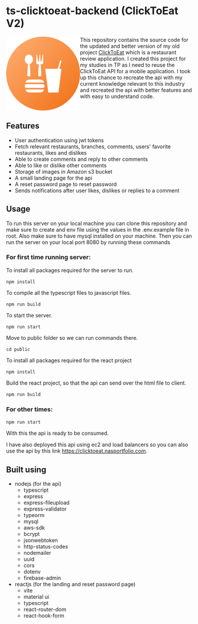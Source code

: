 # ts-clicktoeat-backend (ClickToEat V2)
<img src="/public/assets/clicktoeat_v2_logo_round.svg" width="200" align="left" />
This repository contains the source code for the updated and better version of my old project <a href="https://github.com/Coeeter/ClickToEat">ClickToEat</a> which is a restaurant review application. I created this project for my studies in TP as I need to reuse the ClickToEat API for a mobile application. I took up this chance to recreate the api with my current knowledge relevant to this industry and recreated the api with better features and with easy to understand code.
<br clear="left" />

## Features
- User authentication using jwt tokens
- Fetch relevant restaurants, branches, comments, users' favorite restaurants, likes and dislikes
- Able to create comments and reply to other comments
- Able to like or dislike other comments
- Storage of images in Amazon s3 bucket
- A small landing page for the api
- A reset password page to reset password
- Sends notifications after user likes, dislikes or replies to a comment

## Usage
To run this server on your local machine you can clone this repository and make sure to create and env file using the values in the .env.example file in root. Also make sure to have mysql installed on your machine. Then you can run the server on your local port 8080 by running these commands

### For first time running server:

To install all packages required for the server to run.
```
npm install
```

To compile all the typescript files to javascript files.
```
npm run build
```

To start the server.
```
npm run start
```

Move to public folder so we can run commands there.
```
cd public
```

To install all packages required for the react project
```
npm install
```

Build the react project, so that the api can send over the html file to client.
```
npm run build
```

### For other times:
```
npm run start
```
With this the api is ready to be consumed.

I have also deployed this api using ec2 and load balancers so you can also use the api by this link https://clicktoeat.nasportfolio.com.

## Built using
- nodejs (for the api)
  - typescript
  - express
  - express-fileupload
  - express-validator
  - typeorm
  - mysql
  - aws-sdk
  - bcrypt
  - jsonwebtoken
  - http-status-codes
  - nodemailer
  - uuid
  - cors
  - dotenv
  - firebase-admin
- reactjs (for the landing and reset password page)
  - vite
  - material ui
  - typescript
  - react-router-dom
  - react-hook-form
